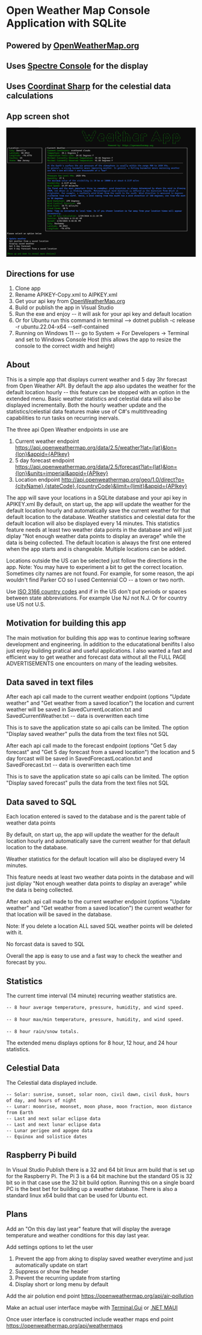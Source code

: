 # Open Weather Map Console Application with SQLite

## Powered by [OpenWeatherMap.org](https://openweathermap.org/)
## Uses [Spectre Console](https://github.com/spectreconsole/spectre.console) for the display
## Uses [Coordinat Sharp](https://coordinatesharp.com/) for the celestial data calculations

## App screen shot

![App screen shot](AppScreenShot.png "App screen shot")

## Directions for use

1. Clone app
2. Rename APIKEY-Copy.xml to AIPKEY.xml
3. Get your api key from [OpenWeatherMap.org](https://openweathermap.org/)
3. Build or publish the app in Visual Studio
4. Run the exe and enjoy -- it will ask for your api key and default location
5. Or for Ubuntu run this command in terminal --> dotnet publish -c release -r ubuntu.22.04-x64 --self-contained
6. Running on Windows 11 -- go to System -> For Developers -> Terminal and set to Windows Console Host (this allows the app to resize the console to the correct width and height)

## About
This is a simple app that displays current weather and 5 day 3hr forecast from Open Weather API.
By default the app also updates the weather for the default location hourly -- this feature can be stopped with an option in the extended menu.
Basic weather statistics and celestial data will also be displayed incrementally.
Both the hourly weather update and the statistics/celestial data features make use of C#'s multithreading capabilities to run tasks on recurring inervals.

The three api Open Weather endpoints in use are 

1. Current weather endpoint https://api.openweathermap.org/data/2.5/weather?lat={lat}&lon={lon}&appid={APIkey}
2. 5 day forecast endpoint https://api.openweathermap.org/data/2.5/forecast?lat={lat}&lon={lon}&units=imperial&appid={APIkey}
3. Location endpoint http://api.openweathermap.org/geo/1.0/direct?q={cityName},{stateCode},{countryCode}&limit={limit}&appid={APIkey}

The app will save your locations in a SQLite database and your api key in APIKEY.xml
By default, on start up, the app will update the weather for the default location hourly and automatically save the current weather for that default location to the database.
Weather statistics and celestial data for the default location will also be displayed every 14 minutes. 
This statistics feature needs at least two weather data points in the database and will just diplay "Not enough weather data points to display an average" while the data is being collected.
The default location is always the first one entered when the app starts and is changeable.
Multiple locations can be added. 

Locations outside the US can be selected just follow the directions in the app.
Note: You may have to experiment a bit to get the correct location. Sometimes city names are not found.
For example, for some reason, the api wouldn't find Parker CO so I used Centennial CO -- a town or two north. 

Use [ISO 3166 country codes](https://en.wikipedia.org/wiki/List_of_ISO_3166_country_codes) and if in the US don't put periods or spaces between 
state abbreviations. For example Use NJ not N.J. Or for country use US not U.S. 

## Motivation for building this app

The main motivation for building this app was to continue learing software development and engineering.
In addition to the educatational benifits I also just enjoy building pratical and useful applications.
I also wanted a fast and efficient way to get weather and forecast data without all the FULL PAGE ADVERTISEMENTS one encounters on many of the leading websites.


## Data saved in text files
After each api call made to the current weather endpoint (options "Update weather" and "Get weather from a saved location") 
the location and current weather will be saved in SavedCurrentLocation.txt and SavedCurrentWeather.txt -- data is overwritten each time

This is to save the application state so api calls can be limited. The option "Display saved weather" pulls the data from the text files not SQL

After each api call made to the forecast endpoint (options "Get 5 day forecast" and "Get 5 day forecast from a saved location") 
the location and 5 day forcast will be saved in SavedForecastLocation.txt and SavedForecast.txt -- data is overwritten each time

This is to save the application state so api calls can be limited. The option "Display saved forecast" pulls the data from the text files not SQL

## Data saved to SQL
Each location entered is saved to the database and is the parent table of weather data points

By default, on start up, the app will update the weather for the default location hourly and automatically save the current weather for that default location to the database.

Weather statistics for the default location will also be displayed every 14 minutes. 

This feature needs at least two weather data points in the database and will just diplay "Not enough weather data points to display an average" while the data is being collected.

After each api call made to the current weather endpoint (options "Update weather" and "Get weather from a saved location") the current weather for that location will be saved in the database.

Note: If you delete a location ALL saved SQL weather points will be deleted with it.

No forcast data is saved to SQL

Overall the app is easy to use and a fast way to check the weather and forecast by you.

## Statistics

The current time interval (14 minute) recurring weather statistics are.
	
	-- 8 hour average temperature, pressure, humidity, and wind speed.

	-- 8 hour max/min temperature, pressure, humidity, and wind speed.

	-- 8 hour rain/snow totals.

The extended menu displays options for 8 hour, 12 hour, and 24 hour statistics.

## Celestial Data

The Celestial data displayed include.

	-- Solar: sunrise, sunset, solar noon, civil dawn, civil dusk, hours of day, and hours of night
	-- Lunar: moonrise, moonset, moon phase, moon fraction, moon distance from Earth
	-- Last and next solar eclipse data
	-- Last and next lunar eclipse data
	-- Lunar perigee and apogee data
	-- Equinox and solistice dates

## Raspberry Pi build
In Visual Studio Publish there is a 32 and 64 bit linux arm build that is set up for the Raspberry Pi.
The Pi 3 is a 64 bit machine but the standard OS is 32 bit so in that case use the 32 bit build option.
Running this on a single board PC is the best bet for building up a weather database.
There is also a standard linux x64 build that can be used for Ubuntu ect.

## Plans

Add an "On this day last year" feature that will display the average temperature and weather conditions for this day last year. 

Add settings options to let the user
1. Prevent the app from aking to display saved weather everytime and just automatically update on start
2. Suppress or show the header
3. Prevent the recurring update from starting
4. Display short or long menu by default

Add the air polution end point https://openweathermap.org/api/air-pollution 

Make an actual user interface maybe with [Terminal.Gui](https://github.com/gui-cs/Terminal.Gui) or [.NET MAUI](https://learn.microsoft.com/en-us/dotnet/maui/what-is-maui?view=net-maui-8.0)

Once user interface is constructed include weather maps end point https://openweathermap.org/api/weathermaps 
